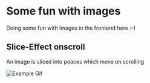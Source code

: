 # Some fun with images
Doing some fun with images in the frontend here :-)

## Slice-Effect onscroll
An image is sliced into peaces which move on scrolling

![Example Gif](https://i.gyazo.com/2d1f82ef29b8671ef47961d0b0faff2d.gif)
